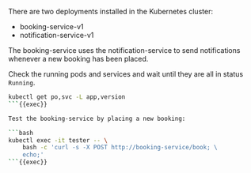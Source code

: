 There are two deployments installed in the Kubernetes cluster:
- booking-service-v1
- notification-service-v1

The booking-service uses the notification-service to send notifications whenever a new booking has been placed.

Check the running pods and services and wait until they are all in status `Running`.

```bash
kubectl get po,svc -L app,version
```{{exec}}

Test the booking-service by placing a new booking:

```bash
kubectl exec -it tester -- \
    bash -c 'curl -s -X POST http://booking-service/book; \
    echo;'
```{{exec}}
